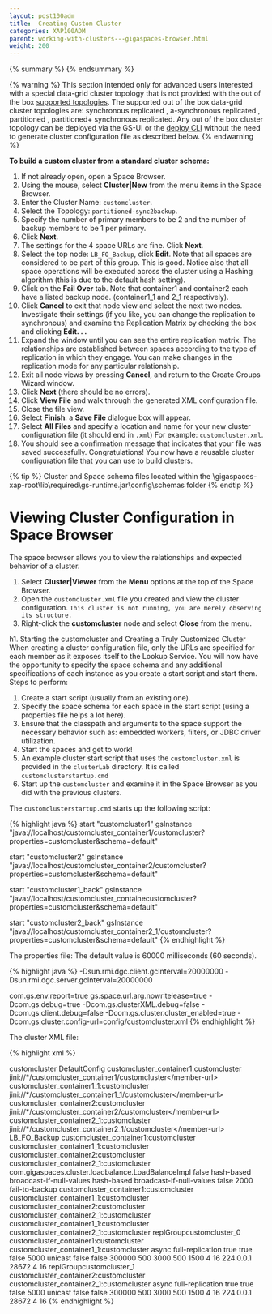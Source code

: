 ```yaml
---
layout: post100adm
title:  Creating Custom Cluster
categories: XAP100ADM
parent: working-with-clusters---gigaspaces-browser.html
weight: 200
---
```


{% summary %} {% endsummary %}



{% warning %}
This section intended only for advanced users interested with a special data-grid cluster topology that is not provided with the out of the box [supported topologies](/product_overview/space-topologies.html). The supported out of the box data-grid cluster topologies are: synchronous replicated , a-synchronous replicated , partitioned , partitioned+ synchronous replicated. Any out of the box cluster topology can be deployed via the GS-UI or the [deploy CLI](./deploy-command-line-interface.html) without the need to generate cluster configuration file as described below.
{% endwarning %}

**To build a custom cluster from a standard cluster schema:**

1. If not already open, open a Space Browser.
1. Using the mouse, select **Cluster|New** from the menu items in the Space Browser.
1. Enter the Cluster Name: `customcluster`.
1. Select the Topology: `partitioned-sync2backup`.
1. Specify the number of primary members to be 2 and the number of backup members to be 1 per primary.
1. Click **Next**.
1. The settings for the 4 space URLs are fine. Click **Next**.
1. Select the top node: `LB_FO_Backup`, click **Edit**. Note that all spaces are considered to be part of this group. This is good. Notice also that all space operations will be executed across the cluster using a Hashing algorithm (this is due to the default hash setting).
1. Click on the **Fail Over** tab. Note that container1 and container2 each have a listed backup node. (container1_1 and 2_1 respectively).
1. Click **Cancel** to exit that node view and select the next two nodes. Investigate their settings (if you like, you can change the replication to synchronous) and examine the Replication Matrix by checking the box and clicking **Edit. . .**
1. Expand the window until you can see the entire replication matrix. The relationships are established between spaces according to the type of replication in which they engage. You can make changes in the replication mode for any particular relationship.
1. Exit all node views by pressing **Cancel**, and return to the Create Groups Wizard window.
1. Click **Next** (there should be no errors).
1. Click **View File** and walk through the generated XML configuration file.
1. Close the file view.
1. Select **Finish**: a **Save File** dialogue box will appear.
1. Select **All Files** and specify a location and name for your new cluster configuration file (it should end in `.xml`) For example: `customcluster.xml`.
1. You should see a confirmation message that indicates that your file was saved successfully.
Congratulations! You now have a reusable cluster configuration file that you can use to build clusters.

{% tip %}
 Cluster and Space schema files located within the \gigaspaces-xap-root\lib\required\gs-runtime.jar\config\schemas folder
{% endtip %}

# Viewing Cluster Configuration in Space Browser

The space browser allows you to view the relationships and expected behavior of a cluster.

1. Select **Cluster\|Viewer** from the **Menu** options at the top of the Space Browser.
1. Open the `customcluster.xml` file you created and view the cluster configuration. `This cluster is not running, you are merely observing its structure.`
1. Right-click the **customcluster** node and select **Close** from the menu.

h1. Starting the customcluster and Creating a Truly Customized Cluster
When creating a cluster configuration file, only the URLs are specified for each member as it exposes itself to the Lookup Service. You will now have the opportunity to specify the space schema and any additional specifications of each instance as you create a start script and start them.
Steps to perform:

1. Create a start script (usually from an existing one).
1. Specify the space schema for each space in the start script (using a properties file helps a lot here).
1. Ensure that the classpath and arguments to the space support the necessary behavior such as: embedded workers, filters, or JDBC driver utilization.
1. Start the spaces and get to work!
1. An example cluster start script that uses the `customcluster.xml` is provided in the `clusterLab` directory. It is called `customclusterstartup.cmd`
1. Start up the `customcluster` and examine it in the Space Browser as you did with the previous clusters.

The `customclusterstartup.cmd` starts up the following script:

{% highlight java %}
start "customcluster1" gsInstance
   "java://localhost/customcluster_container1/customcluster?properties=customcluster&schema=default"

start "customcluster2" gsInstance
   "java://localhost/customcluster_container2/customcluster?properties=customcluster&schema=default"

start "customcluster1_back" gsInstance
   "java://localhost/customcluster_containecustomcluster?properties=customcluster&schema=default"

start "customcluster2_back" gsInstance
   "java://localhost/customcluster_container2_1/customcluster?properties=customcluster&schema=default"
{% endhighlight %}

The properties file:
The default value is 60000 milliseconds (60 seconds).

{% highlight java %}
-Dsun.rmi.dgc.client.gcInterval=20000000
-Dsun.rmi.dgc.server.gcInterval=20000000

com.gs.env.report=true
gs.space.url.arg.nowritelease=true
-Dcom.gs.debug=true
-Dcom.gs.clusterXML.debug=false
-Dcom.gs.client.debug=false
-Dcom.gs.cluster.cluster_enabled=true
-Dcom.gs.cluster.config-url=config/customcluster.xml
{% endhighlight %}

The cluster XML file:

{% highlight xml %}
<?xml version="1.0"?>
<cluster-config>
     <cluster-name>customcluster</cluster-name>
     <dist-cache>
          <config-name>DefaultConfig</config-name>
     </dist-cache>
     <cluster-members>
          <member>
               <member-name>customcluster_container1:customcluster</member-name>
               <member-url>jini://*/customcluster_container1/customcluster&lt;/member-url>
          </member>
          <member>
               <member-name>customcluster_container1_1:customcluster</member-name>
               <member-url>jini://*/customcluster_container1_1/customcluster&lt;/member-url>
          </member>
          <member>
               <member-name>customcluster_container2:customcluster</member-name>
               <member-url>jini://*/customcluster_container2/customcluster&lt;/member-url>
          </member>
          <member>
               <member-name>customcluster_container2_1:customcluster</member-name>
               <member-url>jini://*/customcluster_container2_1/customcluster&lt;/member-url>
          </member>
     </cluster-members>
     <groups>
          <group>
               <group-name>LB_FO_Backup</group-name>
               <group-members>
                    <member>
                         <member-name>customcluster_container1:customcluster</member-name>
                    </member>
                    <member>
                         <member-name>customcluster_container1_1:customcluster</member-name>
                    </member>
                    <member>
                         <member-name>customcluster_container2:customcluster</member-name>
                    </member>
                    <member>
                         <member-name>customcluster_container2_1:customcluster</member-name>
                    </member>
               </group-members>
               <load-bal-policy>
                    <load-bal-impl-class>com.gigaspaces.cluster.loadbalance.LoadBalanceImpl</load-bal-impl-class>
                    <disable-parallel-scattering>false</disable-parallel-scattering>
                    <notify>
                         <policy-type>hash-based</policy-type>
                         <broadcast-condition>broadcast-if-null-values</broadcast-condition>
                    </notify>
                    <default>
                         <policy-type>hash-based</policy-type>
                         <broadcast-condition>broadcast-if-null-values</broadcast-condition>
                    </default>
               </load-bal-policy>
               <fail-over-policy>
                    <fail-back>false</fail-back>
                    <fail-over-find-timeout>2000</fail-over-find-timeout>
                    <default>
                         <policy-type>fail-to-backup</policy-type>
                         <backup-members>
                              <member>
                                   <source-member>customcluster_container1:customcluster</source-member>
                                   <backup-member>customcluster_container1_1:customcluster</backup-member>
                              </member>
                              <member>
                                   <source-member>customcluster_container2:customcluster</source-member>
                                   <backup-member>customcluster_container2_1:customcluster</backup-member>
                              </member>
                         </backup-members>
                         <backup-members-only>
                              <backup-member-only>customcluster_container1_1:customcluster</backup-member-only>
                              <backup-member-only>customcluster_container2_1:customcluster</backup-member-only>
                         </backup-members-only>
                    </default>
               </fail-over-policy>
          </group>
          <group>
               <group-name>replGroupcustomcluster_0</group-name>
               <group-members>
                    <member>
                         <member-name>customcluster_container1:customcluster</member-name>
                    </member>
                    <member>
                         <member-name>customcluster_container1_1:customcluster</member-name>
                    </member>
               </group-members>
               <repl-policy>
                    <replication-mode>async</replication-mode>
                    <policy-type>full-replication</policy-type>
                    <recovery>true</recovery>
                    <replicate-notify-templates>true</replicate-notify-templates>
                    <trigger-notify-templates>false</trigger-notify-templates>
                    <repl-find-timeout>5000</repl-find-timeout>
                    <communication-mode>unicast</communication-mode>
                    <async-replication>
                         <repl-original-state>false</repl-original-state>
                         <sync-on-commit>false</sync-on-commit>
                         <sync-on-commit-timeout>300000</sync-on-commit-timeout>
                         <repl-chunk-size>500</repl-chunk-size>
                         <repl-interval-millis>3000</repl-interval-millis>
                         <repl-interval-opers>500</repl-interval-opers>
                    </async-replication>
                    <sync-replication>
                         <todo-queue-timeout>1500</todo-queue-timeout>
                         <unicast>
                              <min-work-threads>4</min-work-threads>
                              <max-work-threads>16</max-work-threads>
                         </unicast>
                         <multicast>
                              <ip-group>224.0.0.1</ip-group>
                              <port>28672</port>
                              <min-work-threads>4</min-work-threads>
                              <max-work-threads>16</max-work-threads>
                         </multicast>
                    </sync-replication>
               </repl-policy>
          </group>
          <group>
               <group-name>replGroupcustomcluster_1</group-name>
               <group-members>
                    <member>
                         <member-name>customcluster_container2:customcluster</member-name>
                    </member>
                    <member>
                         <member-name>customcluster_container2_1:customcluster</member-name>
                    </member>
               </group-members>
               <repl-policy>
                    <replication-mode>async</replication-mode>
                    <policy-type>full-replication</policy-type>
                    <recovery>true</recovery>
                    <replicate-notify-templates>true</replicate-notify-templates>
                    <trigger-notify-templates>false</trigger-notify-templates>
                    <repl-find-timeout>5000</repl-find-timeout>
                    <communication-mode>unicast</communication-mode>
                    <async-replication>
                         <repl-original-state>false</repl-original-state>
                         <sync-on-commit>false</sync-on-commit>
                         <sync-on-commit-timeout>300000</sync-on-commit-timeout>
                         <repl-chunk-size>500</repl-chunk-size>
                         <repl-interval-millis>3000</repl-interval-millis>
                         <repl-interval-opers>500</repl-interval-opers>
                    </async-replication>
                    <sync-replication>
                         <todo-queue-timeout>1500</todo-queue-timeout>
                         <unicast>
                              <min-work-threads>4</min-work-threads>
                              <max-work-threads>16</max-work-threads>
                         </unicast>
                         <multicast>
                              <ip-group>224.0.0.1</ip-group>
                              <port>28672</port>
                              <min-work-threads>4</min-work-threads>
                              <max-work-threads>16</max-work-threads>
                         </multicast>
                    </sync-replication>
               </repl-policy>
          </group>
     </groups>
</cluster-config>
{% endhighlight %}
